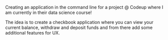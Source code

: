 Creating an application in the command line for a project @ Codeup where I am currently in their data science course! 

The idea is to create a checkbook application where you can view your current balance, withdraw and deposit funds and from there add some additional features for UX.